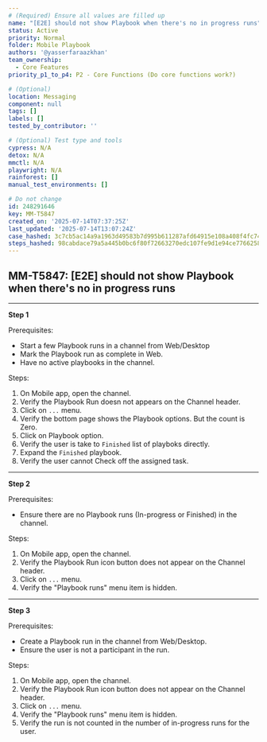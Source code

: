 ```yaml
---
# (Required) Ensure all values are filled up
name: "[E2E] should not show Playbook when there's no in progress runs"
status: Active
priority: Normal
folder: Mobile Playbook
authors: '@yasserfaraazkhan'
team_ownership:
  - Core Features
priority_p1_to_p4: P2 - Core Functions (Do core functions work?)

# (Optional)
location: Messaging
component: null
tags: []
labels: []
tested_by_contributor: ''

# (Optional) Test type and tools
cypress: N/A
detox: N/A
mmctl: N/A
playwright: N/A
rainforest: []
manual_test_environments: []

# Do not change
id: 248291646
key: MM-T5847
created_on: '2025-07-14T07:37:25Z'
last_updated: '2025-07-14T13:07:24Z'
case_hashed: 3c7cb5ac14a9a1963d49583b7d995b611287afd64915e108a408f4fc74f0aa58b389dcb18f3e99c09c05920ded3781a5
steps_hashed: 98cabdace79a5a445b0bc6f80f72663270edc107fe9d1e94ce776625872b109915069ee20517f2ed5b4799fb8715e285
---
```


<!-- (Auto-generated) Based on frontmatter's "key" and "name" -->

## MM-T5847: [E2E] should not show Playbook when there's no in progress runs

---

**Step 1**

Prerequisites:

- Start a few Playbook runs in a channel from Web/Desktop
- Mark the Playbook run as complete in Web.
- Have no active playbooks in the channel.

Steps:

1. On Mobile app, open the channel.
2. Verify the Playbook Run doesn not appears on the Channel header.
3. Click on `...` menu.
4. Verify the bottom page shows the Playbook options. But the count is Zero.
5. Click on Playbook option.
6. Verify the user is take to `Finished` list of playboks directly.
7. Expand the `Finished` playbook.
8. Verify the user cannot Check off the assigned task.

---

**Step 2**

Prerequisites:

- Ensure there are no Playbook runs (In-progress or Finished) in the channel.

Steps:

1. On Mobile app, open the channel.
2. Verify the Playbook Run icon button does not appear on the Channel header.
3. Click on `...` menu.
4. Verify the "Playbook runs" menu item is hidden.

---

**Step 3**

Prerequisites:

- Create a Playbook run in the channel from Web/Desktop.
- Ensure the user is not a participant in the run.

Steps:

1. On Mobile app, open the channel.
2. Verify the Playbook Run icon button does not appear on the Channel header.
3. Click on `...` menu.
4. Verify the "Playbook runs" menu item is hidden.
5. Verify the run is not counted in the number of in-progress runs for the user.
